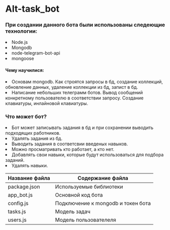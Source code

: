 Alt-task_bot
=
### При создании данного бота были использованы следеющие технологии:

<li> Node.js
<li> Mongodb
<li> node-telegram-bot-api
<li> mongoose

#### Чему научилися:

<li> Основам mongodb. Как строятся запросы в бд, создание коллекций, обновление данных, удаление коллекции из бд, запист в бд.
<li> Написание небольших телеграмм ботов. Вывод сообщений конкретному пользователю в соответствии запросу. Создание клавиатуры, инлайновой клавиатуры. 

### Что может бот?

<li> Бот может записывать задания в бд и при сохранении выводить подходящих работников.
<li> Удалять задания из бд.
<li> Выводить задания в соответсвии введеных навыков.
<li> Можно просматривать кто работает, а кто нет.
<li> Добавлять свои навыки, которые будут использоваться для подбора заданий.
<li> Удалять навыки.

Название файла  | Содержание файла
----------------|----------------------
package.json    | Используемые библиотеки
app_bot.js      | Основной код бота
config.js       | Подключение к mongodb и токен бота
tasks.js        | Модель задач  
users.js        | Модель пользователеля
